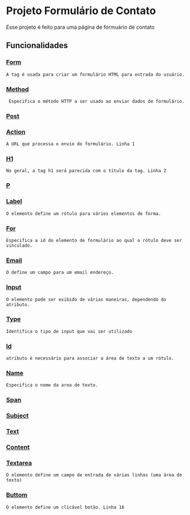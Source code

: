 # Projeto Formulário de Contato
Esse projeto é feito para uma página de formuário de contato

## Funcionalidades

### [Form](https://www.w3schools.com/tags/tag_form.asp)
    A tag é usada para criar um formulário HTML para entrada do usuário.
### [Method](https://www.w3schools.com/tags/tag_form.asp)
     Especifica o método HTTP a ser usado ao enviar dados de formulário.
### [Post]()

### [Action]() 
    A URL que processa o envio do formulário. Linha 1
### [H1]()
    No geral, a tag h1 será parecida com o título da tag. Linha 2
### [P]()

### [Label](https://www.w3schools.com/html/html_form_elements.asp)
    O elemento define um rótulo para vários elementos de forma.
### [For]()
    Especifica a id do elemento de formulário ao qual o rótulo deve ser vinculado.
### [Email]()
    O define um campo para um email endereço.
### [Input](https://www.w3schools.com/html/html_form_elements.asp)
    O elemento pode ser exibido de várias maneiras, dependendo do atributo.
### [Type](https://www.w3schools.com/html/html_form_elements.asp)
    Identifica o tipo de input que vai ser utilizado
### [Id]()
    atributo é necessário para associar a área de texto a um rótulo.
### [Name](https://www.w3schools.com/tags/tag_textarea.asp)
    Especifica o nome da area de texto.
### [Span]()

### [Subject]()

### [Text]()

### [Content]()

### [Textarea](https://www.w3schools.com/html/html_form_elements.asp)
    O elemento define um campo de entrada de várias linhas (uma área de texto)
### [Buttom](https://www.w3schools.com/html/html_form_elements.asp)
    O elemento define um clicável botão. Linha 16
